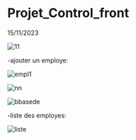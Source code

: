 # Projet_Control_front
 15/11/2023
 
![11](https://github.com/safae12-1/Projet_Control_front/assets/124156186/952cb575-396b-4349-b1a5-50c3fd672bbb)

-ajouter un employe:

![empl1](https://github.com/safae12-1/Projet_Control_front/assets/124156186/31708f33-87b0-446b-80f8-d6781c25d5e9)

![nn](https://github.com/safae12-1/Projet_Control_front/assets/124156186/045a6846-6cd2-49a4-92bf-d2dc57fab150)

![bbasede](https://github.com/safae12-1/Projet_Control_front/assets/124156186/d7336c80-69e0-4a09-9841-d6d225e7a185)

-liste des employes:

![liste](https://github.com/safae12-1/Projet_Control_front/assets/124156186/421b5656-5e48-4b39-8bd7-5dc29dd8d0ad)
